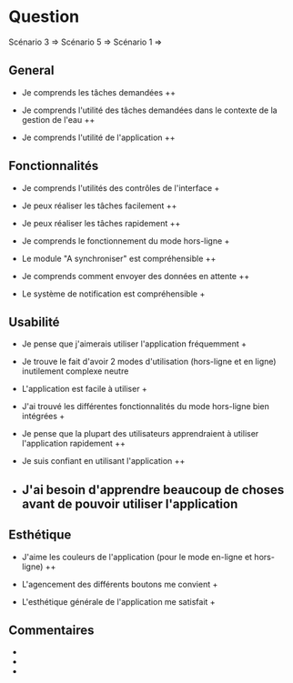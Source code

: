 # Question 
Scénario 3 => 
Scénario 5 => 
Scénario 1 => 

## General

- Je comprends les tâches demandées
	++

- Je comprends l'utilité des tâches demandées dans le contexte de la gestion de l'eau
	++

- Je comprends l'utilité de l'application
	++




## Fonctionnalités

- Je comprends l'utilités des contrôles de l'interface
	+

- Je peux réaliser les tâches facilement
	++

- Je peux réaliser les tâches rapidement
	++

- Je comprends le fonctionnement du mode hors-ligne
	+

- Le module "A synchroniser" est compréhensible
	++

- Je comprends comment envoyer des données en attente
	++

- Le système de notification est compréhensible
	+



## Usabilité 

- Je pense que j'aimerais utiliser l'application fréquemment
	+

- Je trouve le fait d'avoir 2 modes d'utilisation (hors-ligne et en ligne) inutilement complexe
	neutre

- L'application est facile à utiliser 
	+


- J'ai trouvé les différentes fonctionnalités du mode hors-ligne bien intégrées
	+

- Je pense que la plupart des utilisateurs apprendraient à utiliser l'application rapidement
	++

- Je suis confiant en utilisant l'application
	++

- J'ai besoin d'apprendre beaucoup de choses avant de pouvoir utiliser l'application	
	--



## Esthétique
- J'aime les couleurs de l'application (pour le mode en-ligne et hors-ligne)
	++

- L'agencement des différents boutons me convient
	+

- L'esthétique générale de l'application me satisfait
	+


## Commentaires
- 
- 
- 

